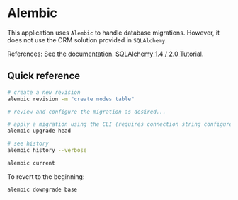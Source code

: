  
# Alembic

This application uses `Alembic` to handle database migrations. However, it does
not use the ORM solution provided in `SQLAlchemy`.

References:
[See the documentation](https://alembic.sqlalchemy.org/en/latest/tutorial.html#create-a-migration-script).
[SQLAlchemy 1.4 / 2.0 Tutorial](https://docs.sqlalchemy.org/en/14/tutorial/index.html).

## Quick reference

```bash
# create a new revision
alembic revision -m "create nodes table"

# review and configure the migration as desired...

# apply a migration using the CLI (requires connection string configured in alembic.ini)
alembic upgrade head

# see history
alembic history --verbose

alembic current
```

To revert to the beginning:

```bash
alembic downgrade base
```
